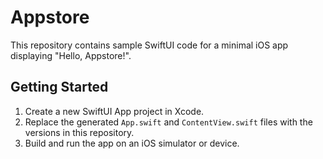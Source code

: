 # Appstore

This repository contains sample SwiftUI code for a minimal iOS app displaying "Hello, Appstore!".

## Getting Started

1. Create a new SwiftUI App project in Xcode.
2. Replace the generated `App.swift` and `ContentView.swift` files with the versions in this repository.
3. Build and run the app on an iOS simulator or device.
